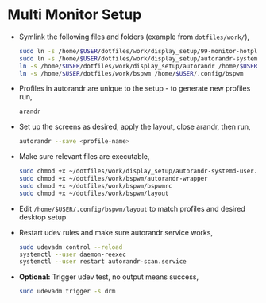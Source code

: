 # Multi Monitor Setup

* Symlink the following files and folders (example from ```dotfiles/work/```),  
    ```sh
    sudo ln -s /home/$USER/dotfiles/work/display_setup/99-monitor-hotplug.rules /etc/udev/rules.d/99-monitor-hotplug.rules
    sudo ln -s /home/$USER/dotfiles/work/display_setup/autorandr-systemd-user.sh /usr/local/bin/autorandr-systemd-user.sh
    ln -s /home/$USER/dotfiles/work/display_setup/autorandr /home/$USER/.config/autorandr
    ln -s /home/$USER/dotfiles/work/bspwm /home/$USER/.config/bspwm
    ```

* Profiles in autorandr are unique to the setup - to generate new profiles run,  
    ```sh
    arandr  
    ```
* Set up the screens as desired, apply the layout, close arandr, then run,  
    ```sh
    autorandr --save <profile-name>
    ```

* Make sure relevant files are executable,  
    ```sh
	sudo chmod +x ~/dotfiles/work/display_setup/autorandr-systemd-user.sh
	sudo chmod +x ~/dotfiles/work/bspwm/autorandr-wrapper
	sudo chmod +x ~/dotfiles/work/bspwm/bspwmrc
	sudo chmod +x ~/dotfiles/work/bspwm/layout
    ```

* Edit ```/home/$USER/.config/bspwm/layout``` to match profiles and desired desktop setup

* Restart udev rules and make sure autorandr service works,
    ```sh
    sudo udevadm control --reload
    systemctl --user daemon-reexec
    systemctl --user restart autorandr-scan.service
    ```

* **Optional:** Trigger udev test, no output means success,  
    ```sh
    sudo udevadm trigger -s drm
    ```

